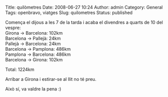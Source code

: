 Title: quilòmetres
Date: 2008-06-27 10:24
Author: admin
Category: General
Tags: openbravo, viatges
Slug: quilometres
Status: published

Comença el dijous a les 7 de la tarda i acaba el divendres a quarts de 10 del vespre:  
Girona → Barcelona: 102km  
Barcelona → Pallejà: 24km  
Pallejà → Barcelona: 24km  
Barcelona → Pamplona: 486km  
Pamplona → Barcelona: 486km  
Barcelona → Girona: 102km

Total: 1224km

Arribar a Girona i estirar-se al llit no té preu.

Això sí, va valdre la pena :)
